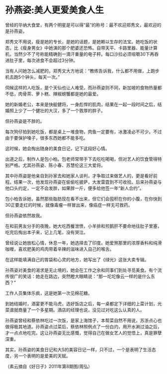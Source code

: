 # 孙燕姿:美人更爱美食人生

曾经的华纳大食堂，有两个明星是可以得“最”的称号：最不欢迎郑秀文，最欢迎的是孙燕姿。 

郑秀文不用说，瘦是她的专长，是她的话题，是她赖以生存的法宝。她吃饭的状态，比《瘦身男女》中她演的那个肥婆还恐怖。自带天平、卡路里器、能量计算机，当然少不了号称能精确到一滴汗重量的电子秤。每口沙拉必须咀嚼30下再吞进肚子里，每次进食不会超过3分钟。 

当有人问她怎么减肥的，郑秀文大方地说：“教练告诉我，什么都不用做，上跑步机去跑5个钟头，每天一次。” 

伺候这样的人吃饭，是个天仙也让人难受。而孙燕姿则不同，新加坡的食物热量都不低，肉骨茶、萝卜糕、辣椒螃蟹都是她的最爱。 

她的新婚老公，本来是快艇健将，一身彪悍的肌肉，结果在一起一段时间之后，结婚照上少了一个健壮的大汉，多了一个敦厚的胖子。 

但孙燕姿是不胖的。 

每次狗仔拍到她吃饭，都是桌上一堆食物，肉鱼一定要有，冰激凌必不可少。不过由于要保护嗓子，很多东西她都不能多吃。 

这时候，她会掏出随身的美食日记，记下这段好心情。 

出道之后，制作人是包小柏。包老师常带手下去吃吃喝喝，但对艺人的饮食管得特别严格。尤其孙燕姿、陈小春、苏慧伦这三大爱将。 

其中孙燕姿是他亲自到孙家去和她家人谈判，才争取过来做艺人的，更是看好前程。结果一次，他发现孙燕姿在偷偷吃披萨，大发雷霆到不可收拾。后来孙燕姿与他口头约定，一定不会发胖，如果胖一斤，便多给他签一年“新人合约”。 

包小柏告诉她，虽然那些脂肪现在看不出来，但它们会囤积在你的小腹，在你快到30正要走红的时候，就像毒瘤一样冒出来，像癌症一样无可救药。 

但孙燕姿依然故我。 

在和前男友分手的夜晚，她大吃西餐泄愤，小羊排和煎鹅肝不要命地往肚子里塞，吃完后掏出本子来，记上几笔，没有哭泣。 

曾经说让她放松心情，休息一年，她选择去了印度。她爱煞那里的浓厚香料和纯滑咖喱，喜欢肥美的鸡肉带着辛辣的滋味进入自己的喉舌。 

在这样能填满自己的胃袋和心灵的地方，她写出了《绿光》这张大卖专辑。 

孙燕姿对美食的渴求是无止境的，她会在工作之余和同事们到处寻觅美食。有个流传很广的笑话：她走在路边，突然瞪大眼睛说：“那一坨坨像云一样的是什么东西？” 

工作人员集体乐疯，这是她第一次见棉花糖。 

到她结婚时，酒宴更不能马虎，选好饭店之后，每一桌都定下详细的上菜计划，光菜谱就商量了一个多星期。酒店的经理也说，没见过对吃这么认真的人。 

孙燕姿曾经和蔡依林吃过一次饭，是家上海馆子，本帮菜自然不用说，苏浙点心也做得极其地道。孙燕姿点过菜后，蔡依林照例点了一份白灼，用开水涮过油之后，才一点点地吃完。这让孙燕姿无比感慨，觉得自己在做女艺人的觉悟上，真是罪孽深重。 

其实，孙燕姿的美食日记和大S的美容日记一样，只不过，一个是表明了生活态度，另一个表明的是爱美的天赋。 

（素云摘自《好日子》2011年第8期图/周弘）